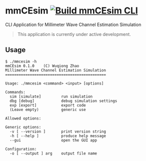 # mmCEsim [![Build mmCEsim CLI](https://github.com/mmcesim/mmcesim/actions/workflows/build.yml/badge.svg)](https://github.com/mmcesim/mmcesim/actions/workflows/build.yml)
CLI Application for Millimeter Wave Channel Estimation Simulation

> This application is currently under active development.

## Usage
```
$ ./mmcesim -h
mmCEsim 0.1.0    (C) Wuqiong Zhao
Millimeter Wave Channel Estimation Simulation
=============================================

Usage: ./mmcesim <command> <input> [options]

Commands:
  sim [simulate]         run simulation
  dbg [debug]            debug simulation settings
  exp [export]           export code
  (Leave empty)          generic use

Allowed options:

Generic options:
  -v [ --version ]       print version string
  -h [ --help ]          produce help message
  --gui                  open the GUI app

Configuration:
  -o [ --output ] arg    output file name
```
